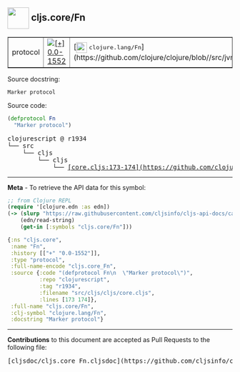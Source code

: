 ## <img width="48px" valign="middle" src="http://i.imgur.com/Hi20huC.png"> cljs.core/Fn

 <table border="1">
<tr>

<td>protocol</td>
<td><a href="https://github.com/cljsinfo/cljs-api-docs/tree/0.0-1552"><img valign="middle" alt="[+] 0.0-1552" src="https://img.shields.io/badge/+-0.0--1552-lightgrey.svg"></a> </td>
<td>
[<img height="24px" valign="middle" src="http://i.imgur.com/1GjPKvB.png"> <samp>clojure.lang/Fn</samp>](https://github.com/clojure/clojure/blob//src/jvm/clojure/lang/Fn.java)
</td>
</tr>
</table>





Source docstring:

```
Marker protocol
```

Source code:

```clj
(defprotocol Fn
  "Marker protocol")
```

 <pre>
clojurescript @ r1934
└── src
    └── cljs
        └── cljs
            └── <ins>[core.cljs:173-174](https://github.com/clojure/clojurescript/blob/r1934/src/cljs/cljs/core.cljs#L173-L174)</ins>
</pre>


---

__Meta__ - To retrieve the API data for this symbol:

```clj
;; from Clojure REPL
(require '[clojure.edn :as edn])
(-> (slurp "https://raw.githubusercontent.com/cljsinfo/cljs-api-docs/catalog/cljs-api.edn")
    (edn/read-string)
    (get-in [:symbols "cljs.core/Fn"]))
```

```clj
{:ns "cljs.core",
 :name "Fn",
 :history [["+" "0.0-1552"]],
 :type "protocol",
 :full-name-encode "cljs.core_Fn",
 :source {:code "(defprotocol Fn\n  \"Marker protocol\")",
          :repo "clojurescript",
          :tag "r1934",
          :filename "src/cljs/cljs/core.cljs",
          :lines [173 174]},
 :full-name "cljs.core/Fn",
 :clj-symbol "clojure.lang/Fn",
 :docstring "Marker protocol"}

```

---

__Contributions__ to this document are accepted as Pull Requests to the following file:

 <pre>
[cljsdoc/cljs.core_Fn.cljsdoc](https://github.com/cljsinfo/cljs-api-docs/blob/master/cljsdoc/cljs.core_Fn.cljsdoc)
</pre>

